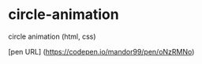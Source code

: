 # circle-animation
circle animation (html, css)

[pen URL] (https://codepen.io/mandor99/pen/oNzRMNo)
